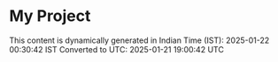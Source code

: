 # My Project

This content is dynamically generated in Indian Time (IST): 2025-01-22 00:30:42 IST
Converted to UTC: 2025-01-21 19:00:42 UTC
